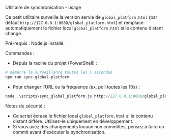 Utilitaire de synchronisation - usage

Ce petit utilitaire surveille la version servie de `global_platform.html` (par défaut `http://127.0.0.1:8080/global_platform.html`) et remplace automatiquement le fichier local `global_platform.html` si le contenu distant change.

Pré-requis : Node.js installé.

Commandes :

- Depuis la racine du projet (PowerShell) :

```powershell
# démarre la surveillance toutes les 5 secondes
npm run sync-global-platform
```

- Pour changer l'URL ou la fréquence (ex. poll toutes les 10s) :

```powershell
node .\scripts\sync_global_platform.js http://127.0.0.1:8080/global_platform.html ..\global_platform.html 10
```

Notes de sécurité :
- Ce script écrase le fichier local `global_platform.html` si le contenu distant diffère. Utilisez-le uniquement en développement.
- Si vous avez des changements locaux non committés, pensez à faire un commit avant d'exécuter la synchronisation.
